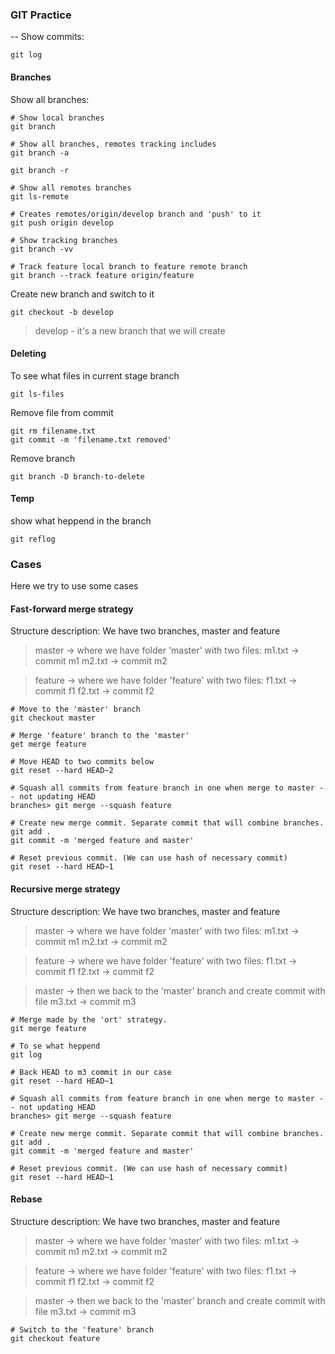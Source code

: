 ### GIT Practice

--
Show commits:
``` shell
git log
```
#### Branches
Show all branches:
``` shell
# Show local branches
git branch

# Show all branches, remotes tracking includes
git branch -a

git branch -r

# Show all remotes branches
git ls-remote

# Creates remotes/origin/develop branch and 'push' to it
git push origin develop

# Show tracking branches
git branch -vv

# Track feature local branch to feature remote branch
git branch --track feature origin/feature
```
Create new branch and switch to it 
``` shell
git checkout -b develop
```
>develop - it's a new branch that we will create

#### Deleting
To see what files in current stage branch
``` shell
git ls-files
```
Remove file from commit
``` shell
git rm filename.txt
git commit -m 'filename.txt removed'
```
Remove branch 
``` shell
git branch -D branch-to-delete
```

#### Temp
show what heppend in the branch
``` shell
git reflog
```


### Cases
Here we try to use some cases
#### Fast-forward merge strategy
Structure description: We have two branches, master and feature
> master -> where we have folder 'master' with two files: 
> m1.txt -> commit m1
> m2.txt -> commit m2

> feature -> where we have folder 'feature' with two files:
> f1.txt -> commit f1
> f2.txt -> commit f2

``` shell
# Move to the 'master' branch
git checkout master

# Merge 'feature' branch to the 'master'
get merge feature

# Move HEAD to two commits below
git reset --hard HEAD~2

# Squash all commits from feature branch in one when merge to master -- not updating HEAD
branches> git merge --squash feature 

# Create new merge commit. Separate commit that will combine branches.
git add .
git commit -m 'merged feature and master'

# Reset previous commit. (We can use hash of necessary commit)
git reset --hard HEAD~1
```
#### Recursive merge strategy
Structure description: We have two branches, master and feature
> master -> where we have folder 'master' with two files: 
> m1.txt -> commit m1
> m2.txt -> commit m2

> feature -> where we have folder 'feature' with two files:
> f1.txt -> commit f1
> f2.txt -> commit f2

> master -> then we back to the 'master' branch and create commit with file
> m3.txt -> commit m3

```shell
# Merge made by the 'ort' strategy.
git merge feature

# To se what heppend
git log

# Back HEAD to m3 commit in our case
git reset --hard HEAD~1

# Squash all commits from feature branch in one when merge to master -- not updating HEAD
branches> git merge --squash feature 

# Create new merge commit. Separate commit that will combine branches.
git add .
git commit -m 'merged feature and master'

# Reset previous commit. (We can use hash of necessary commit)
git reset --hard HEAD~1
```

#### Rebase
Structure description: We have two branches, master and feature
> master -> where we have folder 'master' with two files: 
> m1.txt -> commit m1
> m2.txt -> commit m2

> feature -> where we have folder 'feature' with two files:
> f1.txt -> commit f1
> f2.txt -> commit f2

> master -> then we back to the 'master' branch and create commit with file
> m3.txt -> commit m3

```shell
# Switch to the 'feature' branch 
git checkout feature


```
